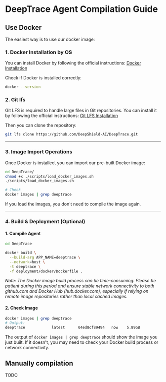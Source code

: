# DeepTrace Agent Compilation Guide

## Use Docker

The easiest way is to use our docker image:

### 1. Docker Installation by OS

You can install Docker by following the official instructions: [Docker Installation](https://docs.docker.com/get-started/get-docker/)

Check if Docker is installed correctly:
```bash
docker --version
```

### 2. Git lfs

Git LFS is required to handle large files in Git repositories. You can install it by following the official instructions: [Git LFS Installation](https://git-lfs.com/)

Then you can clone the repository:
```bash
git lfs clone https://github.com/DeepShield-AI/DeepTrace.git
```

---

### 3. Image Import Operations

Once Docker is installed, you can import our pre-built Docker image:
```bash
cd DeepTrace/
chmod +x ./scripts/load_docker_images.sh
./scripts/load_docker_images.sh

# Check
docker images | grep deeptrace
```
If you load the images, you don't need to compile the image again.

---  

### 4. Build & Deployment (Optional)

#### 1. **Compile Agent**
```bash
cd DeepTrace

docker build \
  --build-arg APP_NAME=deeptrace \
  --network=host \
  -t deeptrace \
  -f deployment/docker/Dockerfile .
```

_Note: The Docker image build process can be time-consuming. Please be patient during this period and ensure stable network connectivity to both github.com and Docker Hub (hub.docker.com), especially if relying on remote image repositories rather than local cached images._

#### 2. **Check Image**
```bash
docker images | grep deeptrace
# Output:
deeptrace            latest      04ed8cf89494   now    5.89GB
```
The output of `docker images | grep deeptrace` should show the image you just built. If it doesn't, you may need to check your Docker build process or network connectivity.

## Manually compilation

TODO